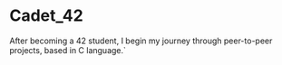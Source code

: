 # Cadet_42
After becoming a 42 student, I begin my journey through peer-to-peer projects, based in C language.` 
